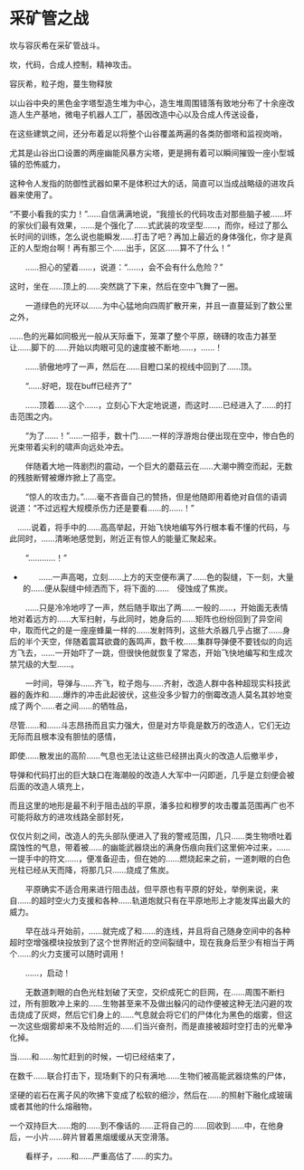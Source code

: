 # 采矿管之战

坎与容灰希在采矿管战斗。



坎，代码，合成人控制，精神攻击。

容灰希，粒子炮，蔓生物释放  


以山谷中央的黑色金字塔型造生堆为中心，造生堆周围错落有致地分布了十余座改造人生产基地，微电子机器人工厂，基因改造中心以及合成人传送设备，

在这些建筑之间，还分布着足以将整个山谷覆盖两遍的各类防御塔和监视岗哨，

尤其是山谷出口设置的两座幽能风暴方尖塔，更是拥有着可以瞬间摧毁一座小型城镇的恐怖威力，

这种令人发指的防御性武器如果不是体积过大的话，简直可以当成战略级的进攻兵器来使用了。

“不要小看我的实力！”……自信满满地说，“我擅长的代码攻击对那些脑子被……坏的家伙们最有效果，……是个强化了……式武装的攻坚型……，而你，经过了那么长时间的训练，怎么说也能瞬发……打击了吧？再加上最近的身体强化，你才是真正的人型炮台啊！再有那三个……出手，区区……算不了什么！”

　　……担心的望着……，说道：“……，会不会有什么危险？”

这时，坐在……顶上的……突然跳了下来，然后在空中飞舞了一圈。

　　一道绿色的光环以……为中心猛地向四周扩散开来，并且一直蔓延到了数公里之外，

……色的光幕如同极光一般从天际垂下，笼罩了整个平原，磅礴的攻击力甚至让……脚下的……开始以肉眼可见的速度被不断地……，……！

　　……骄傲地哼了一声，然后在……目瞪口呆的视线中回到了……顶。

　　“……好吧，现在buff已经齐了”

　　……顶着……这个……，立刻心下大定地说道，而这时……已经进入了……的打击范围之内。

　　“为了……！”……一招手，数十门……一样的浮游炮台便出现在空中，惨白色的光束带着尖利的啸声向远处冲去。

　　伴随着大地一阵剧烈的震动，一个巨大的蘑菇云在……大潮中腾空而起，无数的残肢断臂被爆炸掀上了高空。

　　“惊人的攻击力。”……毫不吝啬自己的赞扬，但是他随即用着绝对自信的语调说道：“不过远程大规模杀伤力还是要看……的……！”

　……说着，将手中的……高高举起，开始飞快地编写外行根本看不懂的代码，与此同时，……清晰地感觉到，附近正有惊人的能量汇聚起来。

　　“…………！”

* 　　……一声高喝，立刻……上方的天空便布满了……色的裂缝，下一刻，大量的……便从裂缝中倾洒而下，将下面的……　侵蚀成了焦炭。

　　……只是冷冷地哼了一声，然后随手取出了两……一般的……，开始面无表情地对着远方的……大军扫射，与此同时，她身后的……矩阵也纷纷回到了异空间中，取而代之的是一座座蜂巢一样的……发射阵列，这些大杀器几乎占据了……身后的半个天空，伴随着震耳欲聋的轰鸣声，数千枚……集群导弹便不要钱似的向远方飞去，……一开始吓了一跳，但很快他就恢复了常态，开始飞快地编写和生成次禁咒级的大型……。

　　一时间，导弹与……齐飞，粒子炮与……齐射，改造人群中各种超现实科技武器的轰炸和……爆炸的冲击此起彼伏，这些没多少智力的倒霉改造人莫名其妙地变成了两个……者之间……的牺牲品，

尽管……和……斗志昂扬而且实力强大，但是对方毕竟是数万的改造人，它们无边无际而且根本没有胆怯的感情，

即使……散发出的高阶……气息也无法让这些已经拼出真火的改造人后撤半步，

导弹和代码打出的巨大缺口在海潮般的改造人大军中一闪即逝，几乎是立刻便会被后面的改造人填充上，

而且这里的地形是最不利于阻击战的平原，潘多拉和穆罗的攻击覆盖范围再广也不可能将敌方的进攻线路全部封死，

仅仅片刻之间，改造人的先头部队便进入了我的警戒范围，几只……类生物喷吐着腐蚀性的气息，带着被……的幽能武器烧出的满身伤痕向我们这里俯冲过来，……一提手中的符文……，便准备迎击，但在她的……燃烧起来之前，一道刺眼的白色光柱已经从天而降，将那几只……烧成了焦炭。

　　平原确实不适合用来进行阻击战，但平原也有平原的好处，举例来说，来自……的超时空火力支援和各种……轨道炮就只有在平原地形上才能发挥出最大的威力。

　　早在战斗开始前，……就完成了和……的连线，并且将自己随身空间中的各种超时空增强模块投放到了这个世界附近的空间裂缝中，现在我身后至少有相当于两个……的火力支援可以随时调用！

　　……，启动！

　　无数道刺眼的白色光柱划破了天空，交织成死亡的巨网，在……周围不断扫过，所有胆敢冲上来的……生物甚至来不及做出躲闪的动作便被这种无法闪避的攻击烧成了灰烬，然后它们身上的……气息就会将它们的尸体化为黑色的烟雾，但这一次这些烟雾却来不及给附近的……们当兴奋剂，而是直接被超时空打击的光晕净化掉。

当……和……匆忙赶到的时候，一切已经结束了，

在数千……联合打击下，现场剩下的只有满地……生物们被高能武器烧焦的尸体，

坚硬的岩石在离子风的吹拂下变成了松软的细沙，然后在……的照射下融化成玻璃或者其他的什么熔融物，

一个双持巨大……炮的……到不像话的……正将自己的……回收到……中，在他身后，一小片……碎片冒着黑烟缓缓从天空滑落。

　　看样子，……和……严重高估了……的实力。

